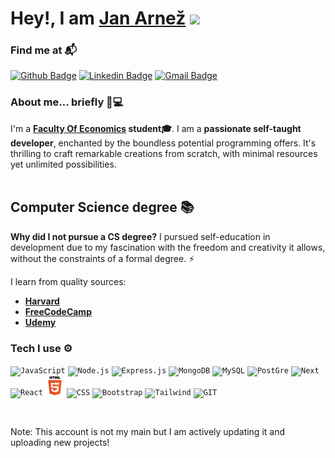 <h1>
  Hey!, I am <a href="https://github.com/janarnez">Jan Arnež</a> <img height="30px" src="https://emojis.slackmojis.com/emojis/images/1531849430/4246/blob-sunglasses.gif?1531849430">
</h1>

### Find me at 📬
[![Github Badge](http://img.shields.io/badge/-Github-black?style=flat-square&logo=github&link=https://github.com/janarnez/)](https://github.com/janarnez/) 
[![Linkedin Badge](https://img.shields.io/badge/-LinkedIn-blue?style=flat-square&logo=Linkedin&logoColor=white&link=https://www.linkedin.com/in/hemanthkollipara/)](https://www.linkedin.com/in/hemanthkollipara)
[![Gmail Badge](https://img.shields.io/badge/-Gmail-d14836?style=flat-square&logo=Gmail&logoColor=white&link=mailto:arnezjan8@gmail.com)](mailto:arnezjan8@gmail.com)

### About me... briefly 🧑💻
I'm a **[Faculty Of Economics](http://www.ef.uni-lj.si/) student🎓**. I am a **passionate self-taught developer**, enchanted by the boundless potential programming offers. It's thrilling to craft remarkable creations from scratch, with minimal resources yet unlimited possibilities. <br/><br/>

## Computer Science degree 📚

**Why did I not pursue a CS degree?** I pursued self-education in development due to my fascination with the freedom and creativity it allows, without the constraints of a formal degree. ⚡

I learn from quality sources:
  - **[Harvard](https://www.harvardonline.harvard.edu/course/cs50-introduction-computer-science)**
  - **[FreeCodeCamp](https://www.freecodecamp.org/)**
  - **[Udemy](https://www.udemy.com/course/nodejs-the-complete-guide/learn/lecture/11739048#overview)**
  
### Tech I use ⚙️
<code><img height="30" src="https://cdn-icons-png.flaticon.com/512/5968/5968292.png" alt="JavaScript"></code>
<code><img height="30" src="https://static-00.iconduck.com/assets.00/node-js-icon-454x512-nztofx17.png" alt="Node.js"></code>
<code><img height="30" src="https://www.vectorlogo.zone/logos/expressjs/expressjs-ar21.png" alt="Express.js"></code>
<code><img height="30" src="https://seeklogo.com/images/M/mongodb-logo-D13D67C930-seeklogo.com.png" alt="MongoDB"></code>
<code><img height="30" src="https://cdn.icon-icons.com/icons2/2699/PNG/512/mysql_official_logo_icon_169938.png" alt="MySQL"></code>
<code><img height="30" src="https://w7.pngwing.com/pngs/441/460/png-transparent-postgresql-plain-wordmark-logo-icon-thumbnail.png" alt="PostGre"></code>
<code><img height="30" src="https://images.ctfassets.net/23aumh6u8s0i/6pjUKboBuFLvCKkE3esaFA/5f2101d6d2add5c615db5e98a553fc44/nextjs.jpeg" alt="Next"></code>
<code><img height="30" src="https://upload.wikimedia.org/wikipedia/commons/thumb/a/a7/React-icon.svg/1150px-React-icon.svg.png" alt="React"></code>
<code><img height="30" src="https://raw.githubusercontent.com/github/explore/80688e429a7d4ef2fca1e82350fe8e3517d3494d/topics/html/html.png" alt="HTML"></code>
<code><img height="30" src="https://avatars1.githubusercontent.com/u/1517864?s=200&v=4" alt="CSS"></code>
<code><img height="30" src="https://avatars1.githubusercontent.com/u/2918581?s=200&v=4"  alt="Bootstrap"></code>
<code><img height="30" src="https://github.com/jan-arnez/jan-arnez/assets/145779483/110f890a-cdba-49ee-b569-52d6a15e407b"  alt="Tailwind"></code>
<code><img height="30" src="https://upload.wikimedia.org/wikipedia/commons/thumb/3/3f/Git_icon.svg/1200px-Git_icon.svg.png" alt="GIT"></code>

<br />

Note: This account is not my main but I am actively updating it and uploading new projects!
